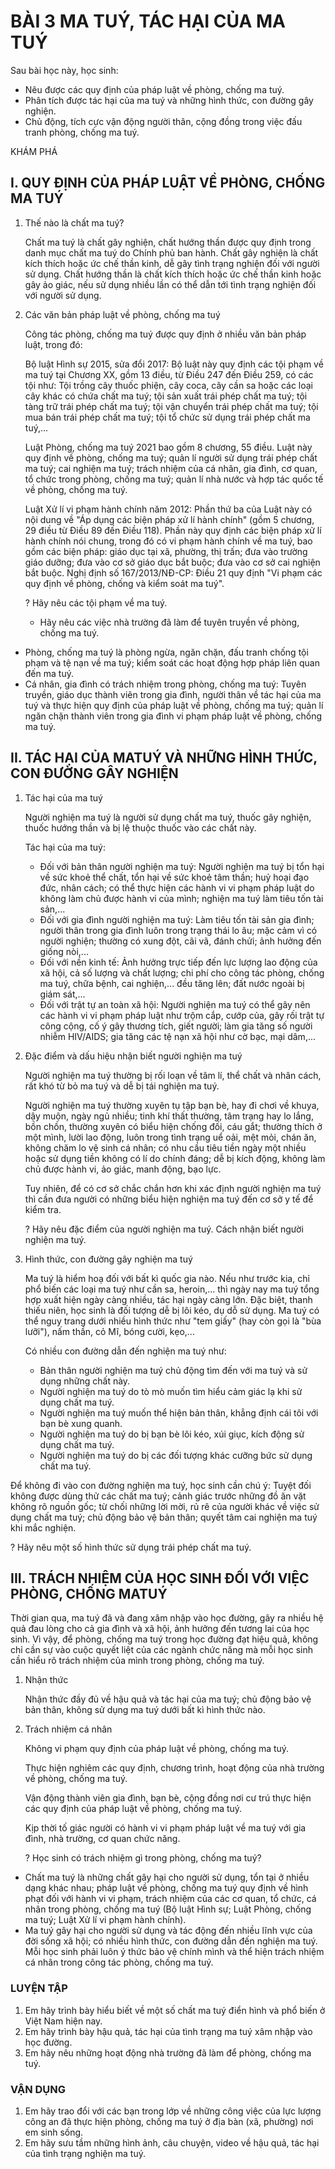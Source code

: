 # BÀI 3 MA TUÝ, TÁC HẠI CỦA MA TUÝ

Sau bài học này, học sinh:
* Nêu được các quy định của pháp luật về phòng, chống ma tuý.
* Phân tích được tác hại của ma tuý và những hình thức, con đường gây nghiện.
* Chủ động, tích cực vận động người thân, cộng đồng trong việc đấu tranh phòng, chống ma tuý.

KHÁM PHÁ
## I. QUY ĐỊNH CỦA PHÁP LUẬT VỀ PHÒNG, CHỐNG MA TUÝ

1. Thế nào là chất ma tuý?

    Chất ma tuý là chất gây nghiện, chất hướng thần được quy định trong danh mục chất ma tuý do Chính phủ ban hành. Chất gây nghiện là chất kích thích hoặc ức chế thần kinh, dễ gây tình trạng nghiện đối với người sử dụng. Chất hướng thần là chất kích thích hoặc ức chế thần kinh hoặc gây ảo giác, nếu sử dụng nhiều lần có thể dẫn tới tình trạng nghiện đối với người sử dụng.

2. Các văn bản pháp luật về phòng, chống ma tuý

    Công tác phòng, chống ma tuý được quy định ở nhiều văn bản pháp luật, trong đó:
    
    Bộ luật Hình sự 2015, sửa đổi 2017: Bộ luật này quy định các tội phạm về ma tuý tại Chương XX, gồm 13 điều, từ Điều 247 đến Điều 259, có các tội như: Tội trồng cây thuốc phiện, cây coca, cây cần sa hoặc các loại cây khác có chứa chất ma tuý; tội sản xuất trái phép chất ma tuý; tội tàng trữ trái phép chất ma tuý; tội vận chuyển trái phép chất ma tuý; tội mua bán trái phép chất ma tuý; tội tổ chức sử dụng trái phép chất ma tuý,...
    
    Luật Phòng, chống ma tuý 2021 bao gồm 8 chương, 55 điều. Luật này quy định về phòng, chống ma tuý; quản lí người sử dụng trái phép chất ma tuý; cai nghiện ma tuý; trách nhiệm của cá nhân, gia đình, cơ quan, tổ chức trong phòng, chống ma tuý; quản lí nhà nước và hợp tác quốc tế về phòng, chống ma tuý.
    
    Luật Xử lí vi phạm hành chính năm 2012: Phần thứ ba của Luật này có nội dung về "Áp dụng các biện pháp xử lí hành chính" (gồm 5 chương, 29 điều từ Điều 89 đến Điều 118). Phần này quy định các biện pháp xử lí hành chính nói chung, trong đó có vi phạm hành chính về ma tuý, bao gồm các biện pháp: giáo dục tại xã, phường, thị trấn; đưa vào trường giáo dưỡng; đưa vào cơ sở giáo dục bắt buộc; đưa vào cơ sở cai nghiện bắt buộc.
    Nghị định số 167/2013/NĐ-CP: Điều 21 quy định "Vi phạm các quy định về phòng, chống và kiểm soát ma tuý".
    
    ? Hãy nêu các tội phạm về ma tuý.
    
    * Hãy nêu các việc nhà trường đã làm để tuyên truyền về phòng, chống ma tuý.


* Phòng, chống ma tuý là phòng ngừa, ngăn chặn, đấu tranh chống tội phạm và tệ nạn về ma tuý; kiểm soát các hoạt động hợp pháp liên quan đến ma tuý.
* Cá nhân, gia đình có trách nhiệm trong phòng, chống ma tuý: Tuyên truyền, giáo dục thành viên trong gia đình, người thân về tác hại của ma tuý và thực hiện quy định của pháp luật về phòng, chống ma tuý; quản lí ngăn chặn thành viên trong gia đình vi phạm pháp luật về phòng, chống ma tuý.

## II. TÁC HẠI CỦA MATUÝ VÀ NHỮNG HÌNH THỨC, CON ĐƯỜNG GÂY NGHIỆN

1. Tác hại của ma tuý

    Người nghiện ma tuý là người sử dụng chất ma tuý, thuốc gây nghiện, thuốc hướng thần và bị lệ thuộc thuốc vào các chất này.
    
    Tác hại của ma tuý:
    
    * Đối với bản thân người nghiện ma tuý: Người nghiện ma tuý bị tổn hại về sức khoẻ thể chất, tổn hại về sức khoẻ tâm thần; huỷ hoại đạo đức, nhân cách; có thể thực hiện các hành vi vi phạm pháp luật do không làm chủ được hành vi của mình; nghiện ma tuý làm tiêu tốn tài sản,...
    * Đối với gia đình người nghiện ma tuý: Làm tiêu tốn tài sản gia đình; người thân trong gia đình luôn trong trạng thái lo âu; mặc cảm vì có người nghiện; thường có xung đột, cãi vã, đánh chửi; ảnh hưởng đến giống nòi,...
    * Đối với nền kinh tế: Ảnh hưởng trực tiếp đến lực lượng lao động của xã hội, cả số lượng và chất lượng; chi phí cho công tác phòng, chống ma tuý, chữa bệnh, cai nghiện,... đều tăng lên; đất nước ngoài bị giám sát,...
    * Đối với trật tự an toàn xã hội: Người nghiện ma tuý có thể gây nên các hành vi vi phạm pháp luật như trộm cắp, cướp của, gây rối trật tự công cộng, cố ý gây thương tích, giết người; làm gia tăng số người nhiễm HIV/AIDS; gia tăng các tệ nạn xã hội như cờ bạc, mại dâm,...

2. Đặc điểm và dấu hiệu nhận biết người nghiện ma tuý

    Người nghiện ma tuý thường bị rối loạn về tâm lí, thể chất và nhân cách, rất khó từ bỏ ma tuý và dễ bị tái nghiện ma tuý.
    
    Người nghiện ma tuý thường xuyên tụ tập bạn bè, hay đi chơi về khuya, dậy muộn, ngày ngủ nhiều; tinh khí thất thường, tâm trạng hay lo lắng, bồn chồn, thường xuyên có biểu hiện chống đối, cáu gắt; thường thích ở một mình, lười lao động, luôn trong tình trạng uể oải, mệt mỏi, chán ăn, không chăm lo vệ sinh cá nhân; có nhu cầu tiêu tiền ngày một nhiều hoặc sử dụng tiền không có lí do chính đáng; dễ bị kích động, không làm chủ được hành vi, ảo giác, manh động, bạo lực.
    
    Tuy nhiên, để có cơ sở chắc chắn hơn khi xác định người nghiện ma tuý thì cần đưa người có những biểu hiện nghiện ma tuý đến cơ sở y tế để kiểm tra.
    
    ? Hãy nêu đặc điểm của người nghiện ma tuý. Cách nhận biết người nghiện ma tuý.

3. Hình thức, con đường gây nghiện ma tuý

    Ma tuý là hiểm hoạ đối với bất kì quốc gia nào. Nếu như trước kia, chỉ phổ biến các loại ma tuý như cần sa, heroin,... thì ngày nay ma tuý tổng hợp xuất hiện ngày càng nhiều, tác hại ngày càng lớn. Đặc biệt, thanh thiếu niên, học sinh là đối tượng dễ bị lôi kéo, dụ dỗ sử dụng. Ma tuý có thể nguy trang dưới nhiều hình thức như "tem giấy" (hay còn gọi là "bùa lưỡi"), nấm thần, cỏ Mĩ, bóng cười, kẹo,...
    
    Có nhiều con đường dẫn đến nghiện ma tuý như:
    * Bản thân người nghiện ma tuý chủ động tìm đến với ma tuý và sử dụng những chất này.
    * Người nghiện ma tuý do tò mò muốn tìm hiểu cảm giác lạ khi sử dụng chất ma tuý.
    * Người nghiện ma tuý muốn thể hiện bản thân, khẳng định cái tôi với bạn bè xung quanh.
    * Người nghiện ma tuý do bị bạn bè lôi kéo, xúi giục, kích động sử dụng chất ma tuý.
    * Người nghiện ma tuý do bị các đối tượng khác cưỡng bức sử dụng chất ma tuý.

Để không đi vào con đường nghiện ma tuý, học sinh cần chú ý: Tuyệt đối không được dùng thử các chất ma tuý; cảnh giác trước những đồ ăn vặt không rõ nguồn gốc; từ chối những lời mời, rủ rê của người khác về việc sử dụng chất ma tuý; chủ động bảo vệ bản thân; quyết tâm cai nghiện ma tuý khi mắc nghiện.

? Hãy nêu một số hình thức sử dụng trái phép chất ma tuý.

## III. TRÁCH NHIỆM CỦA HỌC SINH ĐỐI VỚI VIỆC PHÒNG, CHỐNG MATUÝ

Thời gian qua, ma tuý đã và đang xâm nhập vào học đường, gây ra nhiều hệ quả đau lòng cho cả gia đình và xã hội, ảnh hưởng đến tương lai của học sinh. Vì vậy, để phòng, chống ma tuý trong học đường đạt hiệu quả, không chỉ cần sự vào cuộc quyết liệt của các ngành chức năng mà mỗi học sinh cần hiểu rõ trách nhiệm của mình trong phòng, chống ma tuý.

1. Nhận thức

    Nhận thức đầy đủ về hậu quả và tác hại của ma tuý; chủ động bảo vệ bản thân, không sử dụng ma tuý dưới bất kì hình thức nào.

2. Trách nhiệm cá nhân

    Không vi phạm quy định của pháp luật về phòng, chống ma tuý.
    
    Thực hiện nghiêm các quy định, chương trình, hoạt động của nhà trường về phòng, chống ma tuý.
    
    Vận động thành viên gia đình, bạn bè, cộng đồng nơi cư trú thực hiện các quy định của pháp luật về phòng, chống ma tuý.
    
    Kịp thời tố giác người có hành vi vi phạm pháp luật về ma tuý với gia đình, nhà trường, cơ quan chức năng.
    
    ? Học sinh có trách nhiệm gì trong phòng, chống ma tuý?

* Chất ma tuý là những chất gây hại cho người sử dụng, tổn tại ở nhiều dạng khác nhau; pháp luật về phòng, chống ma tuý quy định về hình phạt đối với hành vi vi phạm, trách nhiệm của các cơ quan, tổ chức, cá nhân trong phòng, chống ma tuý (Bộ luật Hình sự; Luật Phòng, chống ma tuý; Luật Xử lí vi phạm hành chính).
* Ma tuý gây hại cho người sử dụng và tác động đến nhiều lĩnh vực của đời sống xã hội; có nhiều hình thức, con đường dẫn đến nghiện ma tuý. Mỗi học sinh phải luôn ý thức bảo vệ chính mình và thể hiện trách nhiệm cá nhân trong công tác phòng, chống ma tuý.

### LUYỆN TẬP

1. Em hãy trình bày hiểu biết về một số chất ma tuý điển hình và phổ biến ở Việt Nam hiện nay.
2. Em hãy trình bày hậu quả, tác hại của tình trạng ma tuý xâm nhập vào học đường.
3. Em hãy nêu những hoạt động nhà trường đã làm để phòng, chống ma tuý.

### VẬN DỤNG
1. Em hãy trao đổi với các bạn trong lớp về những công việc của lực lượng công an đã thực hiện phòng, chống ma tuý ở địa bàn (xã, phường) nơi em sinh sống.
2. Em hãy sưu tầm những hình ảnh, câu chuyện, video về hậu quả, tác hại của tình trạng nghiện ma tuý.
